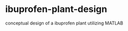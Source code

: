 ibuprofen-plant-design
======================

conceptual design of a ibuprofen plant utilizing MATLAB
